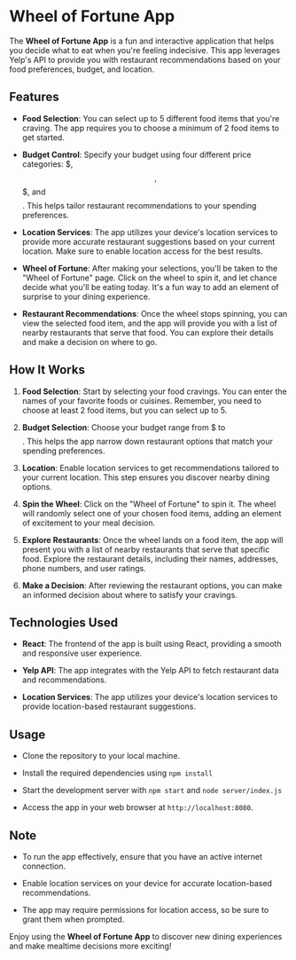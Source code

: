 # Wheel of Fortune App

The **Wheel of Fortune App** is a fun and interactive application that helps you decide what to eat when you're feeling indecisive. This app leverages Yelp's API to provide you with restaurant recommendations based on your food preferences, budget, and location.

## Features

- **Food Selection**: You can select up to 5 different food items that you're craving. The app requires you to choose a minimum of 2 food items to get started.

- **Budget Control**: Specify your budget using four different price categories: $, $$, $$$, and $$$$. This helps tailor restaurant recommendations to your spending preferences.

- **Location Services**: The app utilizes your device's location services to provide more accurate restaurant suggestions based on your current location. Make sure to enable location access for the best results.

- **Wheel of Fortune**: After making your selections, you'll be taken to the "Wheel of Fortune" page. Click on the wheel to spin it, and let chance decide what you'll be eating today. It's a fun way to add an element of surprise to your dining experience.

- **Restaurant Recommendations**: Once the wheel stops spinning, you can view the selected food item, and the app will provide you with a list of nearby restaurants that serve that food. You can explore their details and make a decision on where to go.

## How It Works

1. **Food Selection**: Start by selecting your food cravings. You can enter the names of your favorite foods or cuisines. Remember, you need to choose at least 2 food items, but you can select up to 5.

2. **Budget Selection**: Choose your budget range from $ to $$$$. This helps the app narrow down restaurant options that match your spending preferences.

3. **Location**: Enable location services to get recommendations tailored to your current location. This step ensures you discover nearby dining options.

4. **Spin the Wheel**: Click on the "Wheel of Fortune" to spin it. The wheel will randomly select one of your chosen food items, adding an element of excitement to your meal decision.

5. **Explore Restaurants**: Once the wheel lands on a food item, the app will present you with a list of nearby restaurants that serve that specific food. Explore the restaurant details, including their names, addresses, phone numbers, and user ratings.

6. **Make a Decision**: After reviewing the restaurant options, you can make an informed decision about where to satisfy your cravings.

## Technologies Used

- **React**: The frontend of the app is built using React, providing a smooth and responsive user experience.

- **Yelp API**: The app integrates with the Yelp API to fetch restaurant data and recommendations.

- **Location Services**: The app utilizes your device's location services to provide location-based restaurant suggestions.

## Usage

- Clone the repository to your local machine.

- Install the required dependencies using `npm install`

- Start the development server with `npm start` and `node server/index.js`

- Access the app in your web browser at `http://localhost:8080`.

## Note

- To run the app effectively, ensure that you have an active internet connection.

- Enable location services on your device for accurate location-based recommendations.

- The app may require permissions for location access, so be sure to grant them when prompted.

Enjoy using the **Wheel of Fortune App** to discover new dining experiences and make mealtime decisions more exciting!
